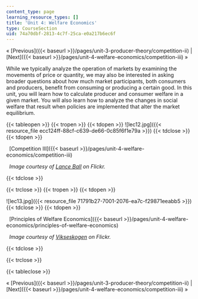 ```yaml
---
content_type: page
learning_resource_types: []
title: 'Unit 4: Welfare Economics'
type: CourseSection
uid: 74a70dbf-2813-4c7f-25ca-e0a217b6ec6f
---
```


« [Previous]({{< baseurl >}}/pages/unit-3-producer-theory/competition-ii) | [Next]({{< baseurl >}}/pages/unit-4-welfare-economics/competition-iii) »

While we typically analyze the operation of markets by examining the movements of price or quantity, we may also be interested in asking broader questions about how much market participants, both consumers and producers, benefit from consuming or producing a certain good. In this unit, you will learn how to calculate producer and consumer welfare in a given market. You will also learn how to analyze the changes in social welfare that result when policies are implemented that alter the market equilibrium.

{{< tableopen >}}
{{< tropen >}}
{{< tdopen >}}
![lec12.jpg]({{< resource_file ecc124ff-88cf-c639-de66-0c85f6f1e79a >}})
{{< tdclose >}}
{{< tdopen >}}


  [Competition III]({{< baseurl >}}/pages/unit-4-welfare-economics/competition-iii)

  _Image courtesy of [Lance Ball](http://www.flickr.com/photos/skimcoat/2931005015/in/photostream/) on Flickr._


{{< tdclose >}}

{{< trclose >}}
{{< tropen >}}
{{< tdopen >}}
  
![lec13.jpg]({{< resource_file 71791b27-7001-2076-ea7c-f29871eeabb5 >}})
{{< tdclose >}}
{{< tdopen >}}


  [Principles of Welfare Economics]({{< baseurl >}}/pages/unit-4-welfare-economics/principles-of-welfare-economics)

  _Image courtesy of [Vikseskogen](http://www.flickr.com/photos/vilseskogen/5846470744/) on Flickr._


{{< tdclose >}}

{{< trclose >}}

{{< tableclose >}}

« [Previous]({{< baseurl >}}/pages/unit-3-producer-theory/competition-ii) | [Next]({{< baseurl >}}/pages/unit-4-welfare-economics/competition-iii) »